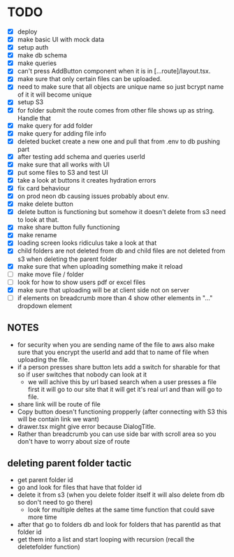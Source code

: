 # TODO

- [x] deploy
- [x] make basic UI with mock data
- [x] setup auth
- [x] make db schema
- [x] make queries
- [x] can't press AddButton component when it is in [...route]/layout.tsx.
- [x] make sure that only certain files can be uploaded.
- [x] need to make sure that all objects are unique name so just bcrypt name of it it will become unique
- [x] setup S3
- [x] for folder submit the route comes from other file shows up as string. Handle that
- [x] make query for add folder
- [x] make query for adding file info
- [x] deleted bucket create a new one and pull that from .env to db pushing part
- [x] after testing add schema and queries userId
- [x] make sure that all works with UI
- [x] put some files to S3 and test UI
- [x] take a look at buttons it creates hydration errors
- [x] fix card behaviour
- [x] on prod neon db causing issues probably about env.
- [x] make delete button
- [x] delete button is functioning but somehow it doesn't delete from s3 need to look at that.
- [x] make share button fully functioning
- [x] make rename
- [x] loading screen looks ridiculus take a look at that
- [x] child folders are not deleted from db and child files are not deleted from s3 when deleting the parent folder
- [x] make sure that when uploading something make it reload
- [ ] make move file / folder
- [ ] look for how to show users pdf or excel files
- [x] make sure that uploading will be at client side not on server
- [ ] if elements on breadcrumb more than 4 show other elements in "..." dropdown element

## NOTES

- for security when you are sending name of the file to aws also make sure that you encrypt the userId and add that to name of file when uploading the file.
- if a person presses share button lets add a switch for sharable for that so if user switches that nobody can look at it
    - we will achive this by url based search when a user presses a file first it will go to our site that it will get it's real url and than will go to file.
- share link will be route of file
- Copy button doesn't functioning propperly (after connecting with S3 this will be contain link we want)
- drawer.tsx might give error because DialogTitle.
- Rather than breadcrumb you can use side bar with scroll area so you don't have to worry about size of route

## deleting parent folder tactic

- get parent folder id
- go and look for files that have that folder id
- delete it from s3 (when you delete folder itself it will also delete from db so don't need to go there)
  - look for multiple deltes at the same time function that could save more time
- after that go to folders db and look for folders that has parentId as that folder id
- get them into a list and start looping with recursion (recall the deletefolder function)
